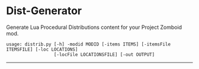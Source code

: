# Dist-Generator
Generate Lua Procedural Distributions content for your Project Zomboid mod.



```
usage: distrib.py [-h] -modid MODID [-items ITEMS] [-itemsFile ITEMSFILE] [-loc LOCATIONS]
                  [-locFile LOCATIONSFILE] [-out OUTPUT]
```

-----
